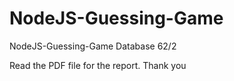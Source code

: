 # NodeJS-Guessing-Game
NodeJS-Guessing-Game Database 62/2

Read the PDF file for the report. Thank you

